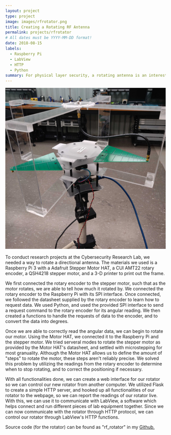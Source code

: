 ```yaml
---
layout: project
type: project
image: images/rfrotator.png
title: Creating a Rotating RF Antenna
permalink: projects/rfrotator
# All dates must be YYYY-MM-DD format!
date: 2018-08-15
labels:
  - Raspberry Pi
  - LabView
  - HTTP
  - Python
summary: For physical layer security, a rotating antenna is an interesting topic to research. It opens up the possiblities of checking for possible paths in other angles, as well as possibly changing the channel effect as we rotate, which could make data transmissions more secure. This will go over the development of a rotating RF antenna utilizing a Raspberry Pi.
---
```


<img class="ui small image" src="../images/rotator.jpg">

To conduct research projects at the Cybersecurity Research Lab, we needed a way to rotate a directional antenna. The materials we used is a Raspberry Pi 3 with a Adafruit Stepper Motor HAT, a CUI AMT22 rotary encoder, a QSH4218 stepper motor, and a 3-D printer to print out the frame.

We first connected the rotary encoder to the stepper motor, such that as the motor rotates, we are able to tell how much it rotated by. We connected the rotary encoder to the Raspberry Pi with its SPI interface. Once connected, we followed the datasheet supplied by the rotary encoder to learn how to request data. We used Python, and used the provided SPI interface to send a request command to the rotary encoder for its angular reading. We then created a functions to handle the requests of data to the encoder, and to convert the data into degrees.

Once we are able to correctly read the angular data, we can begin to rotate our motor. Using the Motor HAT, we connected it to the Raspberry Pi and the stepper motor. We tried serveral modes to rotate the stepper motor as provided by the Motor HAT's datasheet, and settled with microstepping for most granuality. Although the Motor HAT allows us to define the amount of "steps" to rotate the motor, these steps aren't reliably precise. We solved this problem by utilizing the readings from the rotary encoder to determine when to stop rotating, and to correct the positioning if necessary.

With all functionalities done, we can create a web interface for our rotator so we can control our new rotator from another computer. We utilized Flask to create a simple HTTP server, and hooked up all functionalities of our rotator to the webpage, so we can report the readings of our rotator live. With this, we can use it to communicate with LabView, a software which helps connect and run different pieces of lab equipment together. Since we can now communicate with the rotator through HTTP protocol, we can control our rotator through LabView's HTTP functions.

Source code (for the rotator) can be found as "rf_rotator" in my [Github.](https://github.com/ToomasYang/ToomasYang.github.io/tree/master/examples)

